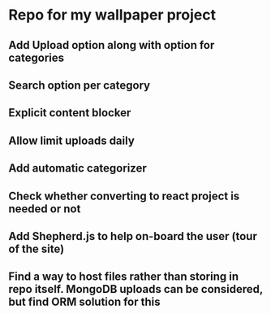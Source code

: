 # Repo for my wallpaper project

## Add Upload option along with option for categories
## Search option per category
## Explicit content blocker
## Allow limit uploads daily
## Add automatic categorizer
## Check whether converting to react project is needed or not
## Add Shepherd.js to help on-board the user (tour of the site)



## Find a way to host files rather than storing in repo itself. MongoDB uploads can be considered, but find ORM solution for this

